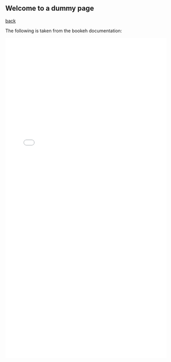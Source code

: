 

## Welcome to a dummy page

[back](./)

The following is taken from the bookeh documentation:

<iframe src="/assets/img/anscombe.html"
    sandbox="allow-same-origin allow-scripts"
    width="100%"
    height="1000"
    scrolling="no"
    seamless="seamless"
    frameborder="0">
</iframe>
